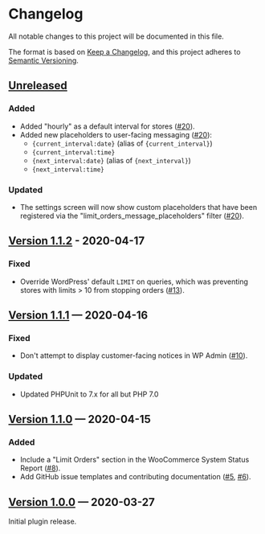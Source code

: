 # Changelog
All notable changes to this project will be documented in this file.

The format is based on [Keep a Changelog](https://keepachangelog.com/en/1.0.0/), and this project adheres to [Semantic Versioning](https://semver.org/spec/v2.0.0.html).

## [Unreleased]

### Added

* Added "hourly" as a default interval for stores ([#20]).
* Added new placeholders to user-facing messaging ([#20]):
	- `{current_interval:date}` (alias of `{current_interval}`)
	- `{current_interval:time}`
	- `{next_interval:date}` (alias of `{next_interval}`)
	- `{next_interval:time}`

### Updated

* The settings screen will now show custom placeholders that have been registered via the "limit_orders_message_placeholders" filter ([#20]).

## [Version 1.1.2] - 2020-04-17

### Fixed

* Override WordPress' default `LIMIT` on queries, which was preventing stores with limits > 10 from stopping orders ([#13]).


## [Version 1.1.1] — 2020-04-16

### Fixed

* Don't attempt to display customer-facing notices in WP Admin ([#10]).

### Updated

* Updated PHPUnit to 7.x for all but PHP 7.0


## [Version 1.1.0] — 2020-04-15

### Added

* Include a "Limit Orders" section in the WooCommerce System Status Report ([#8]).
* Add GitHub issue templates and contributing documentation ([#5], [#6]).


## [Version 1.0.0] — 2020-03-27

Initial plugin release.


[Unreleased]: https://github.com/nexcess/limit-orders/compare/master...develop
[Version 1.0.0]: https://github.com/nexcess/limit-orders/releases/tag/v1.0.0
[Version 1.1.0]: https://github.com/nexcess/limit-orders/releases/tag/v1.1.0
[Version 1.1.1]: https://github.com/nexcess/limit-orders/releases/tag/v1.1.1
[Version 1.1.2]: https://github.com/nexcess/limit-orders/releases/tag/v1.1.2
[#5]: https://github.com/nexcess/limit-orders/pull/5
[#6]: https://github.com/nexcess/limit-orders/pull/6
[#8]: https://github.com/nexcess/limit-orders/pull/8
[#10]: https://github.com/nexcess/limit-orders/pull/10
[#13]: https://github.com/nexcess/limit-orders/pull/13
[#20]: https://github.com/nexcess/limit-orders/pull/20
